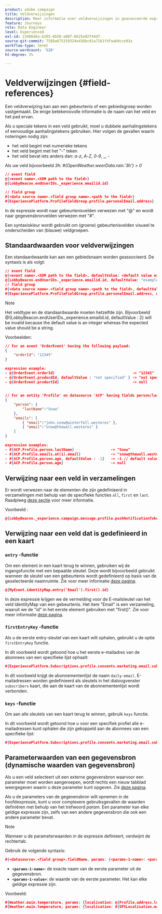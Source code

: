 ```yaml
---
product: adobe campaign
title: Veldverwijzingen
description: Meer informatie over veldverwijzingen in geavanceerde expressies
feature: Journeys
role: Data Engineer
level: Experienced
exl-id: 2348646a-b205-4b50-a08f-6625e92f44d7
source-git-commit: 7588a675319324e43bbc61a71b1fdfaab9cce93a
workflow-type: tm+mt
source-wordcount: '520'
ht-degree: 3%

---
```


# Veldverwijzingen {#field-references}

Een veldverwijzing kan aan een gebeurtenis of een gebiedsgroep worden vastgemaakt. De enige betekenisvolle informatie is de naam van het veld en het pad ervan.

Als u speciale tekens in een veld gebruikt, moet u dubbele aanhalingstekens of eenvoudige aanhalingstekens gebruiken. Hier volgen de gevallen waarin noteringen nodig zijn:

* het veld begint met numerieke tekens
* het veld begint met het &quot;-&quot; teken
* het veld bevat iets anders dan: _a_-_z_, _A_-_Z_, _0_-_9_, _, _-_

Als uw veld bijvoorbeeld _3h_: _#{OpenWeather.weerData.rain.&#39;3h&#39;} > 0_

```json
// event field
@{<event name>.<XDM path to the field>}
@{LobbyBeacon.endUserIDs._experience.emailid.id}

// field group
#{<data source name>.<field group name>.<path to the field>}
#{ExperiencePlatform.ProfileFieldGroup.profile.personalEmail.address}
```

In de expressie wordt naar gebeurtenisvelden verwezen met &quot;@&quot; en wordt naar gegevensbronvelden verwezen met &quot;#&quot;.

Een syntaxiskleur wordt gebruikt om (groene) gebeurtenisvelden visueel te onderscheiden van (blauwe) veldgroepen.

## Standaardwaarden voor veldverwijzingen

Een standaardwaarde kan aan een gebiedsnaam worden geassocieerd. De syntaxis is als volgt:

```json
// event field
@{<event name>.<XDM path to the field>, defaultValue: <default value expression>}
@{LobbyBeacon.endUserIDs._experience.emailid.id, defaultValue: "example@adobe.com"}
// field group
#{<data source name>.<field group name>.<path to the field>, defaultValue: <default value expression>}
#{ExperiencePlatform.ProfileFieldGroup.profile.personalEmail.address, defaultValue: "example@adobe.com"}
```

>[!NOTE]
>
>Het veldtype en de standaardwaarde moeten hetzelfde zijn. Bijvoorbeeld @{LobbyBeacon.endUserIDs._experience.emailid.id, defaultValue : 2} will be invalid because the default value is an integer whereas the expected value should be a string.

Voorbeelden:

```json
// for an event 'OrderEvent' having the following payload:
{
    "orderId": "12345"
}
 
expression example:
- @{OrderEvent.orderId}                                    -> "12345"
- @{OrderEvent.producdId, defaultValue : "not specified" } -> "not specified" // default value, productId is not a field present in the payload
- @{OrderEvent.productId}                                  -> null
 
 
// for an entity 'Profile' on datasource 'ACP' having fields person/lastName, with fetched data such as:
{
    "person": {
        "lastName":"Snow"
    },
    "emails": [
        { "email":"john.snow@winterfell.westeros" },
        { "email":"snow@thewall.westeros" }
    ]
}
 
expression examples:
- #{ACP.Profile.person.lastName}                 -> "Snow"
- #{ACP.Profile.emails.at(1).email}              -> "snow@thewall.westeros"
- #{ACP.Profile.person.age, defaultValue : -1}   -> -1 // default value, age is not a field present in the payload
- #{ACP.Profile.person.age}                      -> null
```

## Verwijzing naar een veld in verzamelingen

Er wordt verwezen naar de elementen die zijn gedefinieerd in verzamelingen met behulp van de specifieke functies `all`, `first` en `last`. Raadpleeg [deze sectie](../expression/collection-management-functions.md) voor meer informatie.

Voorbeeld :

```json
@{LobbyBeacon._experience.campaign.message.profile.pushNotificationTokens.all()
```

## Verwijzing naar een veld dat is gedefinieerd in een kaart

### `entry` -functie

Om een element in een kaart terug te winnen, gebruiken wij de ingangsfunctie met een bepaalde sleutel. Deze wordt bijvoorbeeld gebruikt wanneer de sleutel van een gebeurtenis wordt gedefinieerd op basis van de geselecteerde naamruimte. Zie voor meer informatie [deze pagina](../../event/about-creating.md#select-the-namespace).

```json
@{MyEvent.identityMap.entry('Email').first().id}
```

In deze expressie krijgen we de vermelding voor de E-mailsleutel van het veld IdentityMap van een gebeurtenis. Het item &quot;Email&quot; is een verzameling, waaruit we de &quot;id&quot; in het eerste element gebruiken met &quot;first()&quot;. Zie voor meer informatie [deze pagina](../expression/collection-management-functions.md).

### `firstEntryKey` -functie

Als u de eerste entry-sleutel van een kaart wilt ophalen, gebruikt u de optie `firstEntryKey` functie.

In dit voorbeeld wordt getoond hoe u het eerste e-mailadres van de abonnees van een specifieke lijst ophaalt:

```json
#{ExperiencePlatform.Subscriptions.profile.consents.marketing.email.subscriptions.entry('daily-email').subscribers.firstEntryKey()}
```

In dit voorbeeld krijgt de abonnementenlijst de naam `daily-email`. E-mailadressen worden gedefinieerd als sleutels in het dialoogvenster `subscribers` kaart, die aan de kaart van de abonnementenlijst wordt verbonden.

### `keys` -functie

Om aan alle sleutels van een kaart terug te winnen, gebruik `keys` functie.

In dit voorbeeld wordt getoond hoe u voor een specifiek profiel alle e-mailadressen kunt ophalen die zijn gekoppeld aan de abonnees van een specifieke lijst:

```json
#{ExperiencePlatform.Subscriptions.profile.consents.marketing.email.subscriptions.entry('daily-mail').subscribers.keys()
```

## Parameterwaarden van een gegevensbron (dynamische waarden van gegevensbron)

Als u een veld selecteert uit een externe gegevensbron waarvoor een parameter moet worden aangeroepen, wordt rechts een nieuw tabblad weergegeven waarin u deze parameter kunt opgeven. Zie [deze pagina](../expression/expressionadvanced.md).

Als u de parameters van de gegevensbron wilt opnemen in de hoofdexpressie, kunt u voor complexere gebruiksgevallen de waarden definiëren met behulp van het trefwoord _param_. Een parameter kan elke geldige expressie zijn, zelfs van een andere gegevensbron die ook een andere parameter bevat.

>[!NOTE]
>
>Wanneer u de parameterwaarden in de expressie definieert, verdwijnt de rechtertab.

Gebruik de volgende syntaxis:

```json
#{<datasource>.<field group>.fieldName, params: {<params-1-name>: <params-1-value>, <params-2-name>: <params-2-value>}}
```

* **`<params-1-name>`**: de exacte naam van de eerste parameter uit de gegevensbron.
* **`<params-1-value>`**: de waarde van de eerste parameter. Het kan elke geldige expressie zijn.

Voorbeeld:

```json
#{Weather.main.temperature, params: {localisation: @{Profile.address.localisation}}}
#{Weather.main.temperature, params: {localisation: #{GPSLocalisation.main.coordinates, params: {city: @{Profile.address.city}}}}}
```
